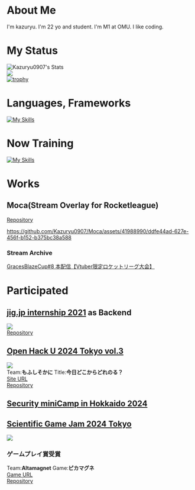 # About Me
I'm kazuryu. I'm 22 yo and student. I'm M1 at OMU. I like coding.

# My Status
![Kazuryu0907's Stats](https://github-readme-stats.vercel.app/api?username=Kazuryu0907&theme=vue&show_icons=true&hide_border=true&count_private=true)  
![](http://github-profile-summary-cards.vercel.app/api/cards/most-commit-language?username=Kazuryu0907&theme=default)  
[![trophy](https://github-profile-trophy.vercel.app/?username=Kazuryu0907)](https://github.com/Kazuryu0907/github-profile-trophy)  

# Languages, Frameworks
[![My Skills](https://skillicons.dev/icons?i=html,css,js,ts,c,cpp,arduino,rust,py,nodejs,deno,react,vue,electron,bootstrap,firebase)](https://skillicons.dev)

# Now Training
[![My Skills](https://skillicons.dev/icons?i=vim,nestjs,nextjs,apollo,prisma,graphql,unity)](https://skillicons.dev)
<!---
Kazuryu0907/Kazuryu0907 is a ✨ special ✨ repository because its `README.md` (this file) appears on your GitHub profile.
You can click the Preview link to take a look at your changes.
--->
# Works
## Moca(Stream Overlay for Rocketleague)
[Repository](https://github.com/Kazuryu0907/Moca)  

https://github.com/Kazuryu0907/Moca/assets/41988990/ddfe44ad-627e-456f-b152-b375bc38a588   


### Stream Archive
[GracesBlazeCup#8 本配信【Vtuber限定ロケットリーグ大会】](https://www.youtube.com/watch?v=7LQ8lHAPrzM)  
# Participated
## [jig.jp internship 2021](https://fukuno.jig.jp/3309) as Backend
![](https://user-images.githubusercontent.com/44780846/130186001-99c73b15-44a9-48fc-bab7-e86260e0e15d.png)  
[Repository](https://github.com/jigintern/2021-summer-1-a)
## [Open Hack U 2024 Tokyo vol.3](https://hacku.yahoo.co.jp/2024/)
![](https://s.yimg.jp/images/hacku/hacku2024/open/images/addition/open2024_passmarket_tokyo3.png)  
Team:**もふしそかに**  Title:**今日どこからどれのる？**  
[Site URL](https://hack-u-2024.vercel.app/)  
[Repository](https://github.com/Kazuryu0907/HackU_2024)
## [Security miniCamp in Hokkaido 2024](https://www.security-camp.or.jp/minicamp/hokkaido2024.html)
## [Scientific Game Jam 2024 Tokyo](https://jp-minerals.org/scientificgamejam/jp/)
![](https://jp-minerals.org/scientificgamejam/img/header-SGJ-Japan.png)
### ゲームプレイ賞受賞
Team:**Altamagnet**  Game:**ピカマグネ**  
[Game URL](https://kazuryu.itch.io/pika-magne)  
[Repository](https://github.com/Kazuryu0907/SGJ)
